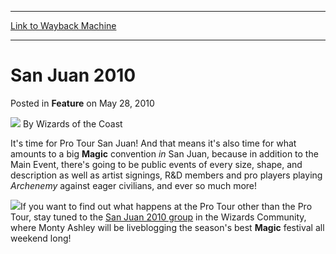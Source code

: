 
---
[Link to Wayback Machine](https://web.archive.org/web/20220126211321/https://magic.wizards.com/en/articles/archive/feature/san-juan-2010-2010-05-28)

[_metadata_:wayback_url]:- "https://magic.wizards.com/en/articles/archive/feature/san-juan-2010-2010-05-28"
[_metadata_:wayback_raw_url]:- "https://web.archive.org/web/20220126211321id_/https://magic.wizards.com/en/articles/archive/feature/san-juan-2010-2010-05-28"
[_metadata_:wayback_capture_timestamp]:- "2022-01-26 21:13:21+00:00"
[_metadata_:description]:- "It's time for Pro Tour San Juan! And that means it's also time for what amounts to a big Magic convention in San Juan, because in addition to the Main Event, there's going to be public events of every size, shape, and description as well as artist signings, R&D members and pro players playing Archenemy against eager civilians, and ever so much more!If you want to find out what"
[_metadata_:generator]:- "Drupal 7 (http://drupal.org)"
[_metadata_:publish_date]:- "2010-05-28"
---


San Juan 2010
=============



 Posted in **Feature**
 on May 28, 2010 






![](https://media.magic.wizards.com/styles/auth_small/public/images/person/wizards_author.jpg)
By Wizards of the Coast











It's time for Pro Tour San Juan! And that means it's also time for what amounts to a big **Magic** convention *in* San Juan, because in addition to the Main Event, there's going to be public events of every size, shape, and description as well as artist signings, R&D members and pro players playing *Archenemy* against eager civilians, and ever so much more!

[![](https://media.magic.wizards.com/image_legacy_migration/mtg/images/daily/twtw/twtw92_cta.jpg)](http://www.wizards.com/Magic/TCG/Events.aspx?x=mtgcom/protour/sanjuan10)If you want to find out what happens at the Pro Tour other than the Pro Tour, stay tuned to the [San Juan 2010 group](http://community.wizards.com/sanjuan2010) in the Wizards Community, where Monty Ashley will be liveblogging the season's best **Magic** festival all weekend long!







